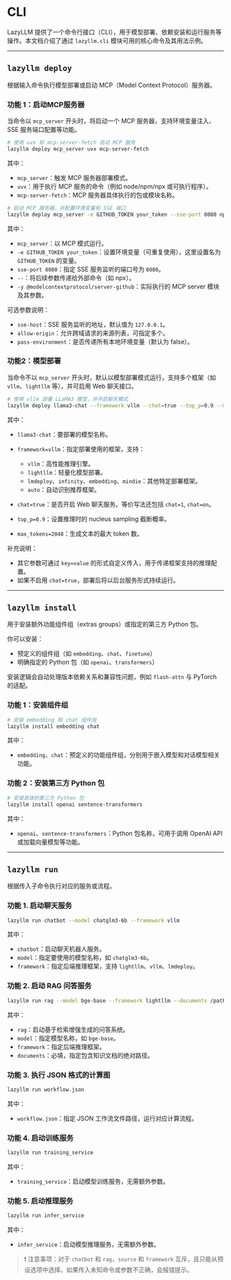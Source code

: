 # CLI

LazyLLM 提供了一个命令行接口（CLI），用于模型部署、依赖安装和运行服务等操作。本文档介绍了通过 `lazyllm.cli` 模块可用的核心命令及其用法示例。

---

## `lazyllm deploy`

根据输入命令执行模型部署或启动 MCP（Model Context Protocol）服务器。

### 功能 1：启动MCP服务器

当命令以 `mcp_server` 开头时，将启动一个 MCP 服务器，支持环境变量注入、SSE 服务端口配置等功能。

```bash
# 使用 uvx 和 mcp-server-fetch 启动 MCP 服务
lazyllm deploy mcp_server uvx mcp-server-fetch
```

其中：

- `mcp_server`：触发 MCP 服务器部署模式。
- `uvx`：用于执行 MCP 服务的命令（例如 node/npm/npx 或可执行程序）。
- `mcp-server-fetch`：MCP 服务器具体执行的包或模块名称。

```bash
# 启动 MCP 服务器，并配置环境变量和 SSE 端口
lazyllm deploy mcp_server -e GITHUB_TOKEN your_token --sse-port 8080 npx -- -y @modelcontextprotocol/server-github
```

其中：

- `mcp_server`：以 MCP 模式运行。
- `-e GITHUB_TOKEN your_token`：设置环境变量（可重复使用），这里设置名为 `GITHUB_TOKEN` 的变量。
- `sse-port 8080`：指定 SSE 服务监听的端口号为 `8080`。
- `--`：将后续参数传递给外部命令（如 npx）。
- `-y @modelcontextprotocol/server-github`：实际执行的 MCP server 模块及其参数。

可选参数说明：

- `sse-host`：SSE 服务监听的地址，默认值为 `127.0.0.1`。
- `allow-origin`：允许跨域请求的来源列表，可指定多个。
- `pass-environment`：是否传递所有本地环境变量（默认为 false）。

### 功能2：模型部署

当命令不以 `mcp_server` 开头时，默认以模型部署模式运行，支持多个框架（如 `vllm`、`lightllm` 等），并可启用 Web 聊天接口。

```bash
# 使用 vllm 部署 LLaMA3 模型，并开启聊天模式
lazyllm deploy llama3-chat --framework vllm --chat=true --top_p=0.9 --max_tokens=2048
```

其中：

- `llama3-chat`：要部署的模型名称。
- `framework=vllm`：指定部署使用的框架，支持：

    - `vllm`：高性能推理引擎。
    - `lightllm`：轻量化模型部署。
    - `lmdeploy`、`infinity`、`embedding`、`mindie`：其他特定部署框架。
    - `auto`：自动识别推荐框架。

- `chat=true`：是否开启 Web 聊天服务。等价写法还包括 `chat=1`, `chat=on`。
- `top_p=0.9`：设置推理时的 nucleus sampling 截断概率。
- `max_tokens=2048`：生成文本的最大 token 数。

补充说明：

- 其它参数可通过 `key=value` 的形式自定义传入，用于传递框架支持的推理配置。
- 如果不启用 `chat=true`，部署后将以后台服务形式持续运行。

---

## `lazyllm install`

用于安装额外功能组件组（extras groups）或指定的第三方 Python 包。

你可以安装：

- 预定义的组件组（如 `embedding`、`chat`、`finetune`）
- 明确指定的 Python 包（如 `openai`、`transformers`）

安装逻辑会自动处理版本依赖关系和兼容性问题，例如 `flash-attn` 与 PyTorch 的适配。

### 功能 1：安装组件组

```bash
# 安装 embedding 和 chat 组件组
lazyllm install embedding chat
```

其中：

- `embedding`、`chat`：预定义的功能组件组，分别用于嵌入模型和对话模型相关功能。

### 功能 2：安装第三方 Python 包

```bash
# 安装具体的第三方 Python 包
lazyllm install openai sentence-transformers
```

其中：

- `openai`、`sentence-transformers`：Python 包名称，可用于调用 OpenAI API 或加载向量模型等功能。

---

## `lazyllm run`

根据传入子命令执行对应的服务或流程。

### 功能 1. 启动聊天服务

```bash
lazyllm run chatbot --model chatglm3-6b --framework vllm
```

其中：

- `chatbot`：启动聊天机器人服务。
- `model`：指定要使用的模型名称，如 `chatglm3-6b`。
- `framework`：指定后端推理框架，支持 `lightllm`、`vllm`、`lmdeploy`。

### 功能 2. 启动 RAG 问答服务

```bash
lazyllm run rag --model bge-base --framework lightllm --documents /path/to/docs
```

其中：

- `rag`：启动基于检索增强生成的问答系统。
- `model`：指定模型名称，如 `bge-base`。
- `framework`：指定后端推理框架。
- `documents`：必填，指定包含知识文档的绝对路径。

### 功能 3. 执行 JSON 格式的计算图

```bash
lazyllm run workflow.json
```

其中：

- `workflow.json`：指定 JSON 工作流文件路径，运行对应计算流程。

### 功能 4. 启动训练服务

```bash
lazyllm run training_service
```

其中：

- `training_service`：启动模型训练服务，无需额外参数。

### 功能 5. 启动推理服务

```bash
lazyllm run infer_service
```

其中：

- `infer_service`：启动模型推理服务，无需额外参数。

> ❗ 注意事项：对于 `chatbot` 和 `rag`，`source` 和 `framework` 互斥，且只能从预设选项中选择。如果传入未知命令或参数不正确，会报错提示。
